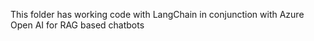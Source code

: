 This folder has working code with LangChain in conjunction with Azure Open AI for RAG based chatbots
